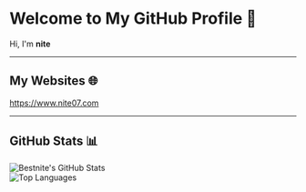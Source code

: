 # Welcome to My GitHub Profile 👋

Hi, I'm **nite**

---

## My Websites 🌐

https://www.nite07.com

---

## GitHub Stats 📊

![Bestnite's GitHub Stats](https://github-readme-stats.vercel.app/api?username=bestnite&show_icons=true&theme=radical)  
![Top Languages](https://github-readme-stats.vercel.app/api/top-langs/?username=bestnite&layout=compact&theme=radical)
